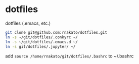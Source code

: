 # dotfiles
dotfiles (.emacs, etc.)


```sh
git clone git@github.com:rnakato/dotfiles.git
ln -s ~/git/dotfiles/.conkyrc ~/
ln -s ~/git/dotfiles/.emacs.d ~/
ln -s git/dotfiles/.jupyter/ ~/
```

add `source /home/rnakato/git/dotfiles/.bashrc` to ~/.bashrc
